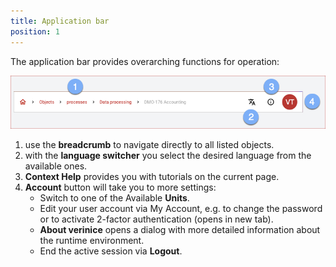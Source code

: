 ```yaml
---
title: Application bar
position: 1
---
```

The application bar provides overarching functions for operation:

![application bar](media/veo_app-bar.en.png)

1. use the **breadcrumb** to navigate directly to all listed objects.
1. with the **language switcher** you select the desired language from the available ones.
1. **Context Help** provides you with tutorials on the current page.
1. **Account** button will take you to more settings:
    - Switch to one of the Available **Units**.
    - Edit your user account via <DocLink to="??">My Account</DocLink>, e.g. to change the password or to activate 2-factor authentication (opens in new tab).
    - **About verinice** opens a dialog with more detailed information about the runtime environment.
    - End the active session via **Logout**.

<br>
